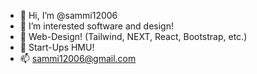 - 👋 Hi, I’m @sammi12006
- 👀 I’m interested software and design!
- 🌱 Web-Design! (Tailwind, NEXT, React, Bootstrap, etc.)
- 💞️ Start-Ups HMU!
- 📫 sammi12006@gmail.com
